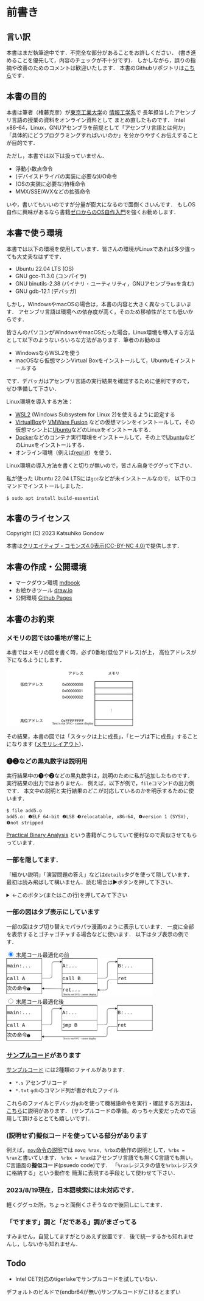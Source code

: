 <style type="text/css">
body { counter-reset: chapter 1; }
</style>

# 前書き

## 言い訳

本書はまだ執筆途中です．不完全な部分があることをお許しください．
(書き進めることを優先して，内容のチェックが不十分です)．
しかしながら，誤りの指摘や改善のためのコメントは歓迎いたします．
本書のGithubリポジトリは[こちら](https://github.com/gondow/linux-x86-64-programming)です．

## 本書の目的

本書は筆者（権藤克彦）が[東京工業大学](https://www.titech.ac.jp/)の
[情報工学系](https://educ.titech.ac.jp/cs/)で
長年担当したアセンブリ言語の授業の資料をオンライン資料として
まとめ直したものです．
Intel x86-64，Linux，GNUアセンブラを前提として「アセンブリ言語とは何か」
「具体的にどうプログラミングすればいいのか」を分かりやすくお伝えすることが目的です．

ただし，本書では以下は扱っていません．

- 浮動小数点命令
- (デバイスドライバの実装に必要な)I/O命令
- (OSの実装に必要な)特権命令
- MMX/SSE/AVXなどの拡張命令

いや，書いてもいいのですが分量が膨大になるので面倒くさいんです．
もしOS自作に興味があるなら書籍[ゼロからのOS自作入門](https://www.amazon.co.jp/dp/4839975868/)を強くお勧めします．

## 本書で使う環境

本書では以下の環境を使用しています．皆さんの環境がLinuxであれば多少違っても大丈夫なはずです．

- Ubuntu 22.04 LTS (OS)
- GNU gcc-11.3.0 (コンパイラ)
- GNU binutils-2.38 (バイナリ・ユーティリティ，GNUアセンブラ`as`を含む)
- GNU gdb-12.1 (デバッガ)

しかし，WindowsやmacOSの場合は，本書の内容と大きく異なってしまいます．
アセンブリ言語は環境への依存度が高く，そのため移植性がとても低いからです．

皆さんのパソコンがWindowsやmacOSだった場合，Linux環境を導入する方法として以下のようないろいろな方法があります．筆者のお勧めは
- WindowsならWSL2を使う
- macOSなら仮想マシンVirtual Boxをインストールして，Ubuntuをインストールする

です．デバッガはアセンブリ言語の実行結果を確認するために便利ですので，
ぜひ準備して下さい．

Linux環境を導入する方法：
- [WSL2](https://learn.microsoft.com/ja-jp/windows/wsl/install) (Windows Subsystem for Linux 2)を使えるように設定する
- [VirtualBox](https://www.virtualbox.org/)や
  [VMWare Fusion](https://www.vmware.com/jp/products/fusion.html)
などの仮想マシンをインストールして，その仮想マシン上に[Ubuntu](https://www.ubuntulinux.jp/home)などのLinuxをインストールする．
- [Docker](https://www.docker.com/)などのコンテナ実行環境をインストールして，その上で[Ubuntu](https://www.ubuntulinux.jp/home)などのLinuxをインストールする．
- オンライン環境（例えば[repl.it](https://replit.com/)）を使う．

Linux環境の導入方法を書くと切りが無いので，皆さん自身でググって下さい．

私が使った Ubuntu 22.04 LTSには`gcc`などが未インストールなので，
以下のコマンドでインストールしました．

```
$ sudo apt install build-essential
```

## 本書のライセンス

Copyright (C) 2023 Katsuhiko Gondow

本書は[クリエイティブ・コモンズ4.0表示(CC-BY-NC 4.0)](https://creativecommons.org/licenses/by-nc/4.0/deed.ja)で提供します．

## 本書の作成・公開環境

- マークダウン環境 [mdbook](https://rust-lang.github.io/mdBook/)
- お絵かきツール [draw.io](https://www.drawio.com/)
- 公開環境 [Github Pages](https://docs.github.com/ja/pages/getting-started-with-github-pages/about-github-pages)


## 本書のお約束

### メモリの図では0番地が常に上

本書ではメモリの図を書く時，必ず0番地(低位アドレス)が上，
高位アドレスが下になるようにします．

<img src="figs/oyakusoku-memory.svg" height="150px" id="fig:oyakusoku-memory">

その結果，本書の図では「スタックは上に成長」，「ヒープは下に成長」することになります
([メモリレイアウト](2-asm-intro.md#fig:memory-layout))．

### ❶❷などの黒丸数字は説明用

実行結果中の❶や❷などの黒丸数字は，説明のために私が追加したものです．
実行結果の出力ではありません．
例えば，以下が例で，`file`コマンドの出力例です．
本文中の説明と実行結果のどこが対応しているのかを明示するために使います．

```
$ file add5.o
add5.o: ❶ELF 64-bit ❷LSB ❸relocatable, x86-64, ❹version 1 (SYSV), ❺not stripped
```

[Practical Binary Analysis](https://practicalbinaryanalysis.com/)
という書籍がこうしていて便利なので真似させてもらっています．

### 一部を隠してます．

「細かい説明」「演習問題の答え」などは`details`タグを使って隠しています．
最初は読み飛ばして構いません．読む場合は▶ボタンを押して下さい．

<details>
<summary>
←このボタン(またはこの行)を押してみて下さい
</summary>

これが隠されていた内容です．
</details>

### 一部の図はタブ表示にしています

一部の図はタブ切り替えでパラパラ漫画のように表示しています．
一度に全部を表示するとゴチャゴチャする場合などに使います．
以下はタブ表示の例です．

<form class="tab-wrap">
    <input id="tail-call-opt1" type="radio" name="TAB" class="tab-switch" checked="checked" />
    <label class="tab-label" for="tail-call-opt1">末尾コール最適化の前</label>
    <div class="tab-content">
    	 <img src="figs/tail-call-opt1.svg" height="100px" id="fig:tail-call1-opt">
    </div>
    <input id="tail-call-opt2" type="radio" name="TAB" class="tab-switch" />
    <label class="tab-label" for="tail-call-opt2">末尾コール最適化後</label>
    <div class="tab-content">
    	 <img src="figs/tail-call-opt2.svg" height="93px" id="fig:tail-call-opt2">
    </div>
</form>

### [サンプルコード](https://github.com/gondow/linux-x86-64-programming/tree/main/docs/asm)があります
[サンプルコード](https://github.com/gondow/linux-x86-64-programming/tree/main/docs/asm)
には2種類のファイルがあります．

- `*.s` アセンブリコード
- `*.txt` `gdb`のコマンド列が書かれたファイル

これらのファイルとデバッガ`gdb`を使って機械語命令を実行・確認する方法は，
[こちら](./6-inst.md#how-to-execute-x86-inst)に説明があります．
(サンプルコードの準備，めっちゃ大変だったので活用して頂けるととても嬉しいです)．

### (説明せず)擬似コードを使っている部分があります

例えば，[`mov`命令の説明](./x86-list.md#mov-plain)では
`movq %rax, %rbx`の動作の説明として，`%rbx = %rax`と書いています．
`%rbx = %rax`はアセンブリ言語でも無くC言語でも無い，
C言語風の**擬似コード**(psuedo code)です．
「`%rax`レジスタの値を`%rbx`レジスタに格納する」という動作を
簡潔に表現する手段として使わせて下さい．

### 2023/8/19現在，日本語検索には**未対応**です．

軽くググった所，ちょっと面倒くさそうなので後回しにしてます．

### 「ですます」調と「だである」調がまざってる

すみません，自覚してますがとりあえず放置です．
後で統一するかも知れませんし，しないかも知れません．

## Todo

- Intel CET対応のtigerlakeでサンプルコードを試していない．

デフォルトのビルドで(endbr64が無い)サンプルコードがこけるとまずい
